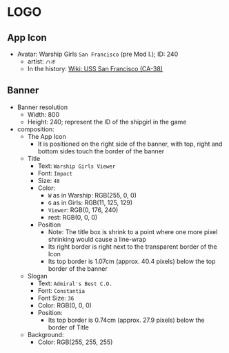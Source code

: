 # LOGO

## App Icon

- Avatar: Warship Girls `San Francisco` (pre Mod I.); ID: 240
	- artist: `ハオ`
	- In the history: [Wiki: USS San Francisco (CA-38)][wiki]

## Banner

- Banner resolution
	- Width: 800
	- Height: 240; represent the ID of the shipgirl in the game
- composition:
	- The App Icon
		- It is positioned on the right side of the banner, with top, right and bottom sides touch the border of the banner
	- Title
		- Text: `Warship Girls Viewer`
		- Font: `Impact`
		- Size: `48`
		- Color:
			- `W` as in Warship: RGB(255, 0, 0)
			- `G` as in Girls: RGB(11, 125, 129)
			- `Viewer`: RGB(0, 176, 240)
			- rest: RGB(0, 0, 0)
		- Position
			- Note: The title box is shrink to a point where one more pixel shrinking would cause a line-wrap
			- Its right border is right next to the transparent border of the Icon
			- Its top border is 1.07cm (approx. 40.4 pixels) below the top border of the banner
	- Slogan
		- Text: `Admiral's Best C.O.`
		- Font: `Constantia`
		- Font Size: `36`
		- Color: RGB(0, 0, 0)
		- Position:
			- Its top border is 0.74cm (approx. 27.9 pixels) below the border of Title
	- Background:
		- Color: RGB(255, 255, 255)



[wiki]: https://en.wikipedia.org/wiki/USS_San_Francisco_%28CA-38%29
